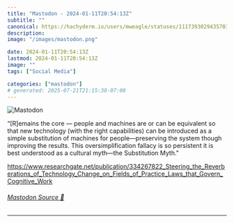 ```yaml
---
title: "Mastodon - 2024-01-11T20:54:13Z"
subtitle: ""
canonical: https://hachyderm.io/users/mweagle/statuses/111739302943570339
description:
image: "/images/mastodon.png"

date: 2024-01-11T20:54:13Z
lastmod: 2024-01-11T20:54:13Z
image: ""
tags: ["Social Media"]

categories: ["mastodon"]
# generated: 2025-07-21T21:15:38-07:00
---
```

![Mastodon](/images/mastodon.png)

<p>“[R]emains the core — people and machines are or can be equivalent so that new technology (with the right capabilities) can be introduced as a simple substitution of machines for people—preserving the system though improving the results. This oversimplification fallacy is so persistent it is best understood as a cultural myth—the Substitution Myth.&quot;</p><p><a href="https://www.researchgate.net/publication/334267822_Steering_the_Reverberations_of_Technology_Change_on_Fields_of_Practice_Laws_that_Govern_Cognitive_Work" target="_blank" rel="nofollow noopener noreferrer" translate="no"><span class="invisible">https://www.</span><span class="ellipsis">researchgate.net/publication/3</span><span class="invisible">34267822_Steering_the_Reverberations_of_Technology_Change_on_Fields_of_Practice_Laws_that_Govern_Cognitive_Work</span></a></p>


###### [Mastodon Source 🐘](https://hachyderm.io/@mweagle/111739302943570339)

___
